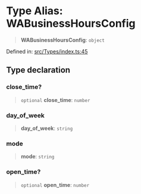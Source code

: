 # Type Alias: WABusinessHoursConfig

> **WABusinessHoursConfig**: `object`

Defined in: [src/Types/index.ts:45](https://github.com/Fokusdotid/Baileys/blob/b457796e9982984bfe7323cdd6fea8bc613c4ed0/src/Types/index.ts#L45)

## Type declaration

### close\_time?

> `optional` **close\_time**: `number`

### day\_of\_week

> **day\_of\_week**: `string`

### mode

> **mode**: `string`

### open\_time?

> `optional` **open\_time**: `number`
